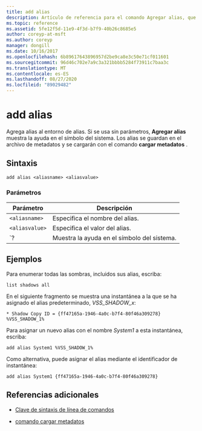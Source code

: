 ```yaml
---
title: add alias
description: Artículo de referencia para el comando Agregar alias, que agrega alias al entorno de alias.
ms.topic: reference
ms.assetid: 5fe12f5d-11e9-4f3d-b7f9-40b26c8685e5
author: coreyp-at-msft
ms.author: coreyp
manager: dongill
ms.date: 10/16/2017
ms.openlocfilehash: 6b89617643896957d2be9ca8e3c50e71cf011601
ms.sourcegitcommit: 96d46c702e7a9c3a321bbbb5284f73911c7baa3c
ms.translationtype: MT
ms.contentlocale: es-ES
ms.lasthandoff: 08/27/2020
ms.locfileid: "89029482"
---
```

# <a name="add-alias"></a>add alias

Agrega alias al entorno de alias. Si se usa sin parámetros, **Agregar alias** muestra la ayuda en el símbolo del sistema. Los alias se guardan en el archivo de metadatos y se cargarán con el comando **cargar metadatos** .

## <a name="syntax"></a>Sintaxis

```
add alias <aliasname> <aliasvalue>
```

### <a name="parameters"></a>Parámetros

| Parámetro | Descripción |
| --------- | ----------- |
| `<aliasname>` | Especifica el nombre del alias. |
| `<aliasvalue>` | Especifica el valor del alias. |
| `? | Muestra la ayuda en el símbolo del sistema. |

## <a name="examples"></a>Ejemplos

Para enumerar todas las sombras, incluidos sus alias, escriba:

```
list shadows all
```

En el siguiente fragmento se muestra una instantánea a la que se ha asignado el alias predeterminado, *VSS_SHADOW_x*:

```
* Shadow Copy ID = {ff47165a-1946-4a0c-b7f4-80f46a309278}
%VSS_SHADOW_1%
```

Para asignar un nuevo alias con el nombre *System1* a esta instantánea, escriba:

```
add alias System1 %VSS_SHADOW_1%
```

Como alternativa, puede asignar el alias mediante el identificador de instantánea:

```
add alias System1 {ff47165a-1946-4a0c-b7f4-80f46a309278}
```

## <a name="additional-references"></a>Referencias adicionales

- [Clave de sintaxis de línea de comandos](command-line-syntax-key.md)

- [comando cargar metadatos](load-metadata.md)
